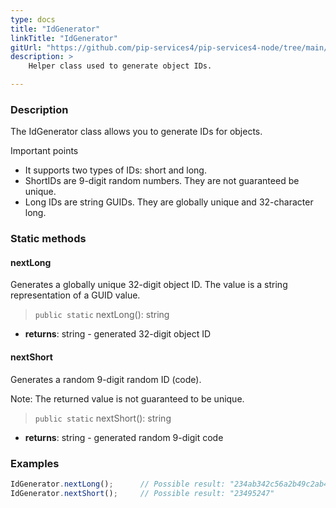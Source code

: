 ```yaml
---
type: docs
title: "IdGenerator"
linkTitle: "IdGenerator"
gitUrl: "https://github.com/pip-services4/pip-services4-node/tree/main/pip-services4-commons-node"
description: > 
    Helper class used to generate object IDs.

---
```


### Description

The IdGenerator class allows you to generate IDs for objects. 

Important points

- It supports two types of IDs: short and long.
- ShortIDs are 9-digit random numbers. They are not guaranteed be unique.
- Long IDs are string GUIDs. They are globally unique and 32-character long.

### Static methods

#### nextLong
Generates a globally unique 32-digit object ID.
The value is a string representation of a GUID value.

> `public static` nextLong(): string

- **returns**: string - generated 32-digit object ID


#### nextShort
Generates a random 9-digit random ID (code).

Note: The returned value is not guaranteed to be unique.

> `public static` nextShort(): string

- **returns**: string - generated random 9-digit code

### Examples

```typescript
IdGenerator.nextLong();      // Possible result: "234ab342c56a2b49c2ab42bf23ff991ac"
IdGenerator.nextShort();     // Possible result: "23495247"
```
